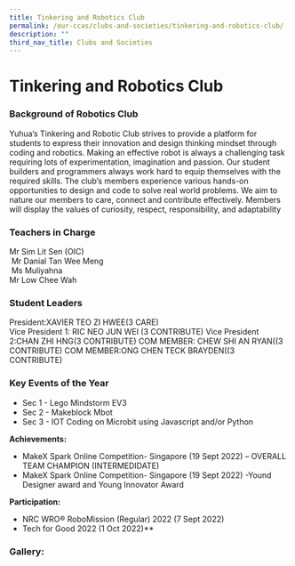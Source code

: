 ```yaml
---
title: Tinkering and Robotics Club
permalink: /our-ccas/clubs-and-societies/tinkering-and-robotics-club/
description: ""
third_nav_title: Clubs and Societies
---
```

# **Tinkering and Robotics Club**



### Background of Robotics Club

Yuhua’s Tinkering and Robotic Club strives to provide a platform for students to express their innovation and design thinking mindset through coding and robotics. Making an effective robot is always a challenging task requiring lots of experimentation, imagination and passion. Our student builders and programmers always work hard to equip themselves with the required skills. The club’s members experience various hands-on opportunities to design and code to solve real world problems. We aim to nature our members to care, connect and contribute effectively. Members will display the values of curiosity, respect, responsibility, and adaptability

### Teachers in Charge

 Mr Sim Lit Sen (OIC)  
 Mr Danial Tan Wee Meng  
 Ms Muliyahna  
 Mr Low Chee Wah

### Student Leaders
President:XAVIER TEO ZI HWEE(3 CARE)   
Vice President 1: RIC NEO JUN WEI (3 CONTRIBUTE)
Vice President 2:CHAN ZHI HNG(3 CONTRIBUTE) 
COM MEMBER: CHEW SHI AN RYAN((3 CONTRIBUTE)
COM MEMBER:ONG CHEN TECK BRAYDEN((3 CONTRIBUTE)
### Key Events of the Year

*   Sec 1 - Lego Mindstorm EV3 
*   Sec 2 - Makeblock Mbot 
*   Sec 3 - IOT Coding on Microbit using                                  Javascript and/or Python

**Achievements:**

*   MakeX Spark Online Competition- Singapore (19 Sept 2022)  – OVERALL TEAM CHAMPION (INTERMEDIDATE)
*   MakeX Spark Online Competition- Singapore (19 Sept 2022) -Yound Designer award and Young Innovator Award

**Participation:**
*  NRC WRO® RoboMission (Regular) 2022 (7 Sept 2022)
*  Tech for Good 2022 (1 Oct 2022)**

### Gallery: